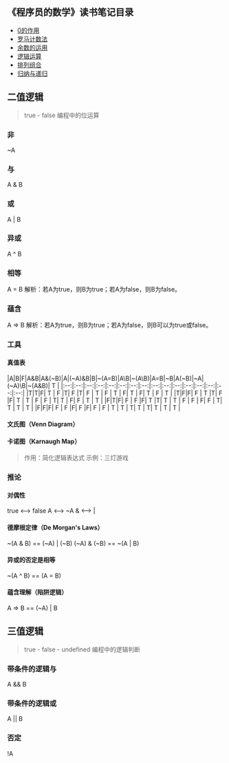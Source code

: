 ## 《程序员的数学》读书笔记目录

- [0的作用](http://www.jianshu.com/p/c386642800cb)
- [罗马计数法](http://www.jianshu.com/p/f2286fac8c36)
- [余数的运用](http://www.jianshu.com/p/a379eb1870e7)
- [逻辑运算](http://www.jianshu.com/p/23d50c142706)
- [排列组合](http://www.jianshu.com/p/491ed19e119e)
- [归纳与递归](http://www.jianshu.com/p/3eb3f4e9179b)

## 二值逻辑
> true - false
> 编程中的位运算

### 非
~A

### 与
A & B

### 或
A | B

### 异或
A ^ B

### 相等
A = B
解析：若A为true，则B为true；若A为false，则B为false。

### 蕴含
A => B
解析：若A为true，则B为true；若A为false，则B可以为true或false。

### 工具

#### 真值表
|A|B|F|A&B|A&(~B)|A|(~A)&B|B|~(A=B)|A\B|~(A\B)|A=B|~B|A\(~B)|~A|(~A)\B|~(A&B)| T |
|:--:|:--:|:--:|:--:|:--:|:--:|:--:|:--:|:--:|:--:|:--:|:--:|:--:|:--:|:--:|:--:|
|T|T|F| T | F    |T| F    |T| F    | T | F    | T | F| T    | F| T    | F    | T |
|T|F|F| F | T    |T| F    |F| T    | T | F    | F | T| T    | F| F    | T    | T |
|F|T|F| F | F    |F| T    |T| T    | T | F    | F | F| F    | T| T    | T    | T |
|F|F|F| F | F    |F| F    |F| F    | F | T    | T | T| T    | T| T    | T    | T |
#### 文氏图（Venn Diagram）
#### 卡诺图（Karnaugh Map）
> 作用：简化逻辑表达式
> 示例：三灯游戏

### 推论
#### 对偶性
true <--> false
A    <-->    ~A
&    <-->     |
#### 德摩根定律（De Morgan's Laws）
~(A & B) == (~A) | (~B)
(~A) & (~B) == ~(A | B)
#### 异或的否定是相等
~(A ^ B) == (A = B)
#### 蕴含理解（陷阱逻辑）
A => B == (~A) | B

## 三值逻辑
> true - false - undefined
> 编程中的逻辑判断

### 带条件的逻辑与
A && B

### 带条件的逻辑或
A || B

### 否定
!A